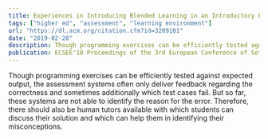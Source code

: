 ```yaml
---
title: Experiences in Introducing Blended Learning in an Introductory Programming Course
tags: ["higher ed", "assessment", "learning environment"]
url: "https://dl.acm.org/citation.cfm?id=3209101"
date: "2019-02-28"
description: Though programming exercises can be efficiently tested against expected output, the assessment systems often only deliver feedback regarding the correctness and sometimes additionally which test cases fail. But so far, these systems are not able to identify the reason for the error. Therefore, there should also be human tutors available with which students can discuss their solution and which can help them in identifying their misconceptions.
publication: ECSEE'18 Proceedings of the 3rd European Conference of Software Engineering Education
---
```


Though programming exercises can be efficiently tested against expected output, the assessment systems often only deliver feedback regarding the correctness and sometimes additionally which test cases fail. But so far, these systems are not able to identify the reason for the error. Therefore, there should also be human tutors available with which students can discuss their solution and which can help them in identifying their misconceptions.
